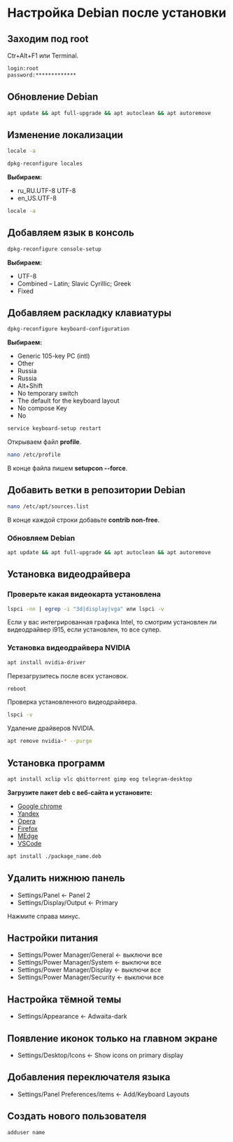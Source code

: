 # Настройка Debian после установки

## Заходим под root

Ctr+Alt+F1 или Terminal.

```bash
login:root
password:*************
```

## Обновление Debian

```bash
apt update && apt full-upgrade && apt autoclean && apt autoremove
```

## Изменение локализации

```bash
locale -a
```

```bash
dpkg-reconfigure locales
```

**Выбираем:**

- ru_RU.UTF-8 UTF-8
- en_US.UTF-8

```bash
locale -a
```

## Добавляем язык в консоль

```bash
dpkg-reconfigure console-setup
```

**Выбираем:**

- UTF-8
- Combined – Latin; Slavic Cyrillic; Greek
- Fixed

## Добавляем раскладку клавиатуры

```bash
dpkg-reconfigure keyboard-configuration
```

**Выбираем:**

- Generic 105-key PC (intl)
- Other
- Russia
- Russia
- Alt+Shift
- No temporary switch
- The default for the keyboard layout
- No compose Key
- No

```bash
service keyboard-setup restart
```

Открываем файл **profile**.

```bash
nano /etc/profile
```

В конце файла пишем **setupcon --force**.

## Добавить ветки в репозитории Debian

```bash
nano /etc/apt/sources.list
```

В конце каждой строки добавьте **contrib non-free**.

### Обновляем Debian

```bash
apt update && apt full-upgrade && apt autoclean && apt autoremove
```

## Установка видеодрайвера

### Проверьте какая видеокарта установлена

```bash
lspci -nn | egrep -i "3d|display|vga" или lspci -v
```

Если у вас интегрированная графика Intel, то смотрим установлен ли видеодрайвер i915, если установлен, то все супер.

### Установка видеодрайвера NVIDIA

```bash
apt install nvidia-driver
```

Перезагрузитесь после всех установок.

```bash
reboot
```

Проверка установленного видеодрайвера.

```bash
lspci -v
```
Удаление драйверов NVIDIA.

```bash
apt remove nvidia-* --purge
```

## Установка программ

```bash
apt install xclip vlc qbittorrent gimp eog telegram-desktop
```

**Загрузите пакет deb с веб-сайта и установите:**

- [Google chrome](https://www.google.com/intl/ru/chrome/)
- [Yandex](https://browser.yandex.ru/)
- [Opera](https://www.opera.com/ru)
- [Firefox](https://www.mozilla.org/ru/firefox/)
- [MEdge](https://www.microsoft.com/ru-ru/edge/download?form=MA13FJ)
- [VSCode](https://code.visualstudio.com/)

```bash
apt install ./package_name.deb
```

## Удалить нижнюю панель

- Settings/Panel <- Panel 2
- Settings/Display/Output <- Primary

Нажмите справа минус.

## Настройки питания

- Settings/Power Manager/General <- выключи все
- Settings/Power Manager/System <- выключи все
- Settings/Power Manager/Display <- выключи все
- Settings/Power Manager/Security <- выключи все

## Настройка тёмной темы

- Settings/Appearance <- Adwaita-dark

## Появление иконок только на главном экране

- Settings/Desktop/Icons <- Show icons on primary display

## Добавления переключателя языка

- Settings/Panel Preferences/items <- Add/Keyboard Layouts

## Создать нового пользователя

```bash
adduser name
```
